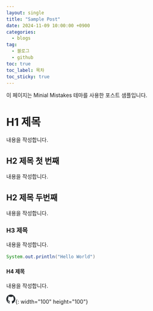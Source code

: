 ```yaml
---
layout: single
title: "Sample Post"
date: 2024-11-09 10:00:00 +0900
categories: 
  - blogs
tag: 
  - 블로그
  - github
toc: true
toc_label: 목차
toc_sticky: true
---
```


이 페이지는 Minial Mistakes 테마를 사용한 포스트 샘플입니다.

# H1 제목

내용을 작성합니다.

## H2 제목 첫 번째

내용을 작성합니다.

## H2 제목 두번째

내용을 작성합니다.

### H3 제목

내용을 작성합니다.

```java
System.out.println("Hello World")
```

#### H4 제목

내용을 작성합니다.

![샘플이미지](/assets/images/post/2024-11-08-sample/github.png){: width="100" height="100"}
